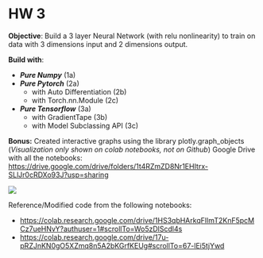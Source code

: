 # HW 3

**Objective**: Build a 3 layer Neural Network (with relu nonlinearity) to train on data with 3 dimensions input and 2 dimensions output.

**Build with**:
* _**Pure Numpy**_ (1a) 
* _**Pure Pytorch**_ (2a) 
   - with Auto Differentiation (2b) 
   - with Torch.nn.Module (2c)
* _**Pure Tensorflow**_ (3a) 
   - with GradientTape (3b)
   - with Model Subclassing API (3c)

**Bonus:** Created interactive graphs using the library plotly.graph_objects (_Visualization only shown on colab notebooks, not on Github_)
Google Drive with all the notebooks: https://drive.google.com/drive/folders/1t4RZmZD8Nr1EHItrx-SLlJr0cRDXo93J?usp=sharing

![](3d_interactive_graph.gif)


Reference/Modified code from the following notebooks: 
* https://colab.research.google.com/drive/1HS3qbHArkqFlImT2KnF5pcMCz7ueHNvY?authuser=1#scrollTo=Wo5zDlScdl4s 
* https://colab.research.google.com/drive/17u-pRZJnKN0gO5XZmq8n5A2bKGrfKEUg#scrollTo=67-lEi5tjYwd 
